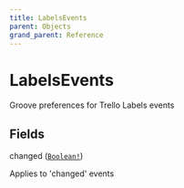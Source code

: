 ```yaml
---
title: LabelsEvents
parent: Objects
grand_parent: Reference
---
```


# LabelsEvents

Groove preferences for Trello Labels events

## Fields

<div class="field-entry ">
  <span id="changed" class="field-name anchored">changed (<code><a href="/docs/reference/scalar/boolean">Boolean!</a></code>)</span>

  <div class="description-wrapper">
   <p>Applies to 'changed' events</p>

  </div>
</div>

